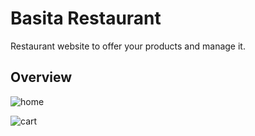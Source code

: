 # Basita Restaurant

Restaurant website to offer your products and manage it.


## Overview
![home](https://user-images.githubusercontent.com/96016084/190767881-24c4bda5-7119-46b0-94ba-1b6274109583.png)

![cart](https://user-images.githubusercontent.com/96016084/190768257-337f6b10-76f4-46db-8626-1b359059ab3f.png)
